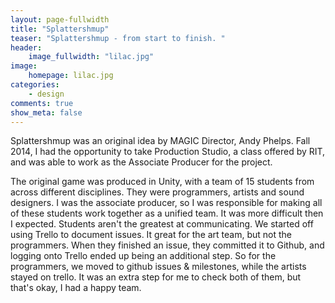 ```yaml
---
layout: page-fullwidth
title: "Splattershmup"
teaser: "Splattershmup - from start to finish. "
header:
    image_fullwidth: "lilac.jpg"
image:
    homepage: lilac.jpg
categories:
    - design
comments: true
show_meta: false
---
```


Splattershmup was an original idea by MAGIC Director, Andy Phelps. Fall 2014, I had the opportunity to take Production Studio, a class offered by RIT, and was able to work as the Associate Producer for the project. 

The original game was produced in Unity, with a team of 15 students from across different disciplines. They were programmers, artists and sound designers. I was the associate producer, so I was responsible for making all of these students work together as a unified team. It was more difficult then I expected. Students aren't the greatest at communicating. We started off using Trello to document issues. It great for the art team, but not the programmers. When they finished an issue, they committed it to Github, and logging onto Trello ended up being an additional step. So for the programmers, we moved to github issues & milestones, while the artists stayed on trello. It was an extra step for me to check both of them, but that's okay, I had a happy team. 


